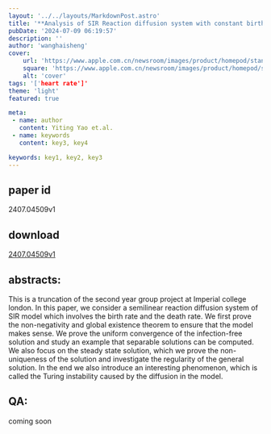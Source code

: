 ```yaml
---
layout: '../../layouts/MarkdownPost.astro'
title: '**Analysis of SIR Reaction diffusion system with constant birth and death rate**'
pubDate: '2024-07-09 06:19:57'
description: ''
author: 'wanghaisheng'
cover:
    url: 'https://www.apple.com.cn/newsroom/images/product/homepod/standard/Apple-HomePod-hero-230118_big.jpg.large_2x.jpg'
    square: 'https://www.apple.com.cn/newsroom/images/product/homepod/standard/Apple-HomePod-hero-230118_big.jpg.large_2x.jpg'
    alt: 'cover'
tags: '['heart rate']' 
theme: 'light'
featured: true

meta:
 - name: author
   content: Yiting Yao et.al.
 - name: keywords
   content: key3, key4

keywords: key1, key2, key3
---
```


## paper id
2407.04509v1
## download
[2407.04509v1](http://arxiv.org/abs/2407.04509v1)
## abstracts:
This is a truncation of the second year group project at Imperial college london. In this paper, we consider a semilinear reaction diffusion system of SIR model which involves the birth rate and the death rate. We first prove the non-negativity and global existence theorem to ensure that the model makes sense. We prove the uniform convergence of the infection-free solution and study an example that separable solutions can be computed. We also focus on the steady state solution, which we prove the non-uniqueness of the solution and investigate the regularity of the general solution. In the end we also introduce an interesting phenomenon, which is called the Turing instability caused by the diffusion in the model.
## QA:
coming soon
